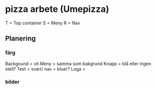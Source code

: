 # pizza arbete (Umepizza)

T = Top container
S = Meny
R = Nav

## Planering 
### färg
Backgound = vit 
Meny = samma som bakgrund 
Knapp = blå eller ingen stell?
Text = svart/
nav = bluer? 
Loga = 


### bilder
